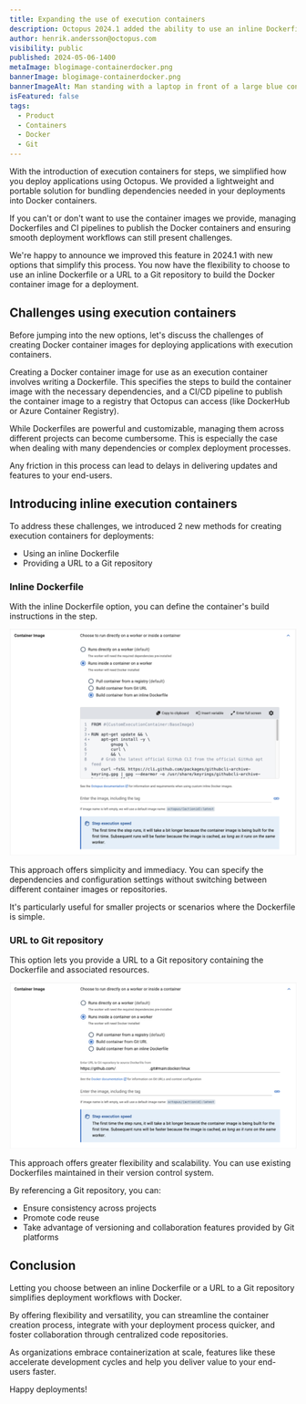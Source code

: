 ```yaml
---
title: Expanding the use of execution containers
description: Octopus 2024.1 added the ability to use an inline Dockerfile or a URL to a Git repository to build the Docker container used for a deployment.
author: henrik.andersson@octopus.com
visibility: public
published: 2024-05-06-1400
metaImage: blogimage-containerdocker.png
bannerImage: blogimage-containerdocker.png
bannerImageAlt: Man standing with a laptop in front of a large blue container.
isFeatured: false
tags: 
  - Product
  - Containers
  - Docker
  - Git
---
```


With the introduction of execution containers for steps, we simplified how you deploy applications using Octopus. We provided a lightweight and portable solution for bundling dependencies needed in your deployments into Docker containers.

If you can't or don't want to use the container images we provide, managing Dockerfiles and CI pipelines to publish the Docker containers and ensuring smooth deployment workflows can still present challenges. 

We're happy to announce we improved this feature in 2024.1 with new options that simplify this process. You now have the flexibility to choose to use an inline Dockerfile or a URL to a Git repository to build the Docker container image for a deployment.

## Challenges using execution containers

Before jumping into the new options, let's discuss the challenges of creating Docker container images for deploying applications with execution containers. 

Creating a Docker container image for use as an execution container involves writing a Dockerfile. This specifies the steps to build the container image with the necessary dependencies, and a CI/CD pipeline to publish the container image to a registry that Octopus can access (like DockerHub or Azure Container Registry).

While Dockerfiles are powerful and customizable, managing them across different projects can become cumbersome. This is especially the case when dealing with many dependencies or complex deployment processes.

Any friction in this process can lead to delays in delivering updates and features to your end-users.

##  Introducing inline execution containers

To address these challenges, we introduced 2 new methods for creating execution containers for deployments: 

- Using an inline Dockerfile
- Providing a URL to a Git repository

### Inline Dockerfile

With the inline Dockerfile option, you can define the container's build instructions in the step. 

![Execution Container from Inline Dockerfile](execution-container-from-inline-dockerfile.png "width=500")

This approach offers simplicity and immediacy. You can specify the dependencies and configuration settings without switching between different container images or repositories. 

It's particularly useful for smaller projects or scenarios where the Dockerfile is simple.

### URL to Git repository

This option lets you provide a URL to a Git repository containing the Dockerfile and associated resources. 

![Execution Container from Git URL](execution-container-from-git-url.png "width=500")

This approach offers greater flexibility and scalability. You can use existing Dockerfiles maintained in their version control system. 

By referencing a Git repository, you can: 

- Ensure consistency across projects
- Promote code reuse
- Take advantage of versioning and collaboration features provided by Git platforms

## Conclusion

Letting you choose between an inline Dockerfile or a URL to a Git repository simplifies deployment workflows with Docker. 

By offering flexibility and versatility, you can streamline the container creation process, integrate with your deployment process quicker, and foster collaboration through centralized code repositories. 

As organizations embrace containerization at scale, features like these accelerate development cycles and help you deliver value to your end-users faster.

Happy deployments!